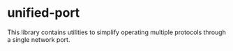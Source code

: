 # unified-port

This library contains utilities to simplify operating multiple protocols through a
single network port.
